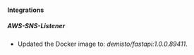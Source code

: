 #### Integrations
##### AWS-SNS-Listener
- Updated the Docker image to: *demisto/fastapi:1.0.0.89411*.

